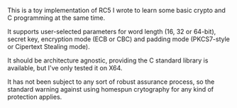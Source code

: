 This is a toy implementation of RC5 I wrote to learn some basic crypto and C programming at the same time. 

It supports user-selected parameters for word length (16, 32 or 64-bit), secret key, encryption mode (ECB or CBC) and padding mode (PKCS7-style or Cipertext Stealing mode). 

It should be architecture agnostic, providing the C standard library is available, but I've only tested it on X64. 

It has not been subject to any sort of robust assurance process, so the standard warning against using homespun crytography for any kind of protection applies.  
